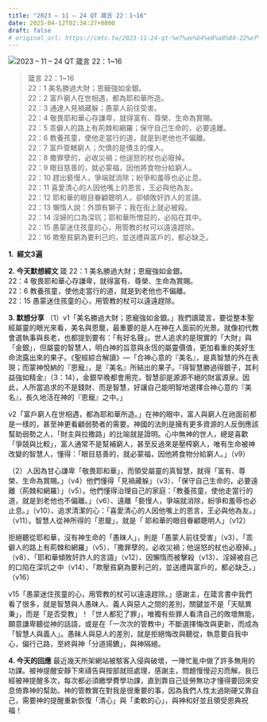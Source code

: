 ```yaml
---
title: "2023 – 11 – 24 QT 箴言 22：1~16"
date: 2025-04-12T02:34:27+0800
draft: false
# original_url: https://cmtc.tw/2023-11-24-qt-%e7%ae%b4%e8%a8%80-22%ef%bc%9a116
---
```


![2023 – 11 – 24 QT  箴言 22：1\~16](/images/qt.jpg  "2023 – 11 – 24 QT  箴言 22：1\~16")

> 箴言 22：1\~16  
> 22：1 美名勝過大財；恩寵強如金銀。  
> 22：2 富戶窮人在世相遇，都為耶和華所造。  
> 22：3 通達人見禍藏躲；愚蒙人前往受害。  
> 22：4 敬畏耶和華心存謙卑，就得富有、尊榮、生命為賞賜。  
> 22：5 乖僻人的路上有荊棘和網羅；保守自己生命的，必要遠離。  
> 22：6 教養孩童，使他走當行的道，就是到老他也不偏離。  
> 22：7 富戶管轄窮人；欠債的是債主的僕人。  
> 22：8 撒罪孽的，必收災禍；他逞怒的杖也必廢掉。  
> 22：9 眼目慈善的，就必蒙福，因他將食物分給窮人。  
> 22：10 趕出褻慢人，爭端就消除；紛爭和羞辱也必止息。  
> 22：11 喜愛清心的人因他嘴上的恩言，王必與他為友。  
> 22：12 耶和華的眼目眷顧聰明人，卻傾敗奸詐人的言語。  
> 22：13 懶惰人說：外頭有獅子；我在街上就必被殺。  
> 22：14 淫婦的口為深坑；耶和華所憎惡的，必陷在其中。  
> 22：15 愚蒙迷住孩童的心，用管教的杖可以遠遠趕除。  
> 22：16 欺壓貧窮為要利己的，並送禮與富戶的，都必缺乏。

**1.  經文3遍**

**2. 今天默想經文**
箴 22：1 美名勝過大財；恩寵強如金銀。  
22：4 敬畏耶和華心存謙卑，就得富有、尊榮、生命為賞賜。  
22：6 教養孩童，使他走當行的道，就是到老他也不偏離。  
22：15 愚蒙迷住孩童的心，用管教的杖可以遠遠趕除。

**3. 默想分享**
（1）v1「美名勝過大財；恩寵強如金銀。」我們讀箴言，要從整本聖經屬靈的眼光來看，美名與恩竉，最重要的是人在神在人面前的光景。就像初代教會選執事與長老，也都提到要有：「有好名聲」。世人追求的是現實的「大財」與「金銀」，但屬靈的智慧人，明白神的旨意與永恆的屬靈價值，更加看重的美好生命流露出來的果子。《聖經綜合解讀》—「合神心意的『美名』，是真智慧的外在表現；而蒙神悅納的『恩寵』，是『美名』所結出的果子。『得智慧勝過得銀子，其利益強如精金』（3：14），金銀早晚都會用完，智慧卻是源源不絕的財富源泉。因此，人所當追求的不是錢財、而是智慧，好讓自己能明智地選擇合神心意的『美名』，長久地活在神的『恩寵』之中。」

v2「富戶窮人在世相遇，都為耶和華所造。」在神的眼中，富人與窮人在祂面前都是一樣的，甚至神更看顧弱勢者的需要。神國的法則是擁有更多資源的人反倒應該幫助弱勢之人，「財主與拉撒路」的比喻就是證明。心中無神的世人，總是喜歡「爭競與比較」，富人通常不是幫補窮人，甚至反過來是壓榨窮人，唯有生命被神改變的智慧人，懂得：「眼目慈善的，就必蒙福，因他將食物分給窮人。」（v9）

（2）人因為甘心謙卑「敬畏耶和華」，而領受屬靈的真智慧，就得「富有、尊榮、生命為賞賜。」（v4）他們懂得「見禍藏躲」（v3）、「保守自己生命的，必要遠離（荊棘和網羅）」（v5）。他們懂得治理自己的家庭：「教養孩童，使他走當行的道，就是到老他也不偏離。」（v6）、遠離「褻慢人，爭端就消除，紛爭和羞辱也必止息。」（v10）、追求清潔的心：「喜愛清心的人因他嘴上的恩言，王必與他為友。」（v11）。智慧人從神所得的「恩竉」，就是「 耶和華的眼目眷顧聰明人」（v12）

拒絕聽從耶和華，沒有神生命的「愚昧人」，則是「愚蒙人前往受害」（v3）、「乖僻人的路上有荊棘和網羅」（v5）、「撒罪孽的，必收災禍；他逞怒的杖也必廢掉。」（v8）、「耶和華傾敗奸詐人的言語」（v12）、因懶惰而被擊殺（v13）、淫婦被自己的口陷在深坑之中（v14）、「欺壓貧窮為要利己的，並送禮與富戶的，都必缺乏。」（v16）

v15「愚蒙迷住孩童的心，用管教的杖可以遠遠趕除。」感謝主，在箴言書中我們看了很多，就是智慧與人愚昧人、義人與惡人之間的差別，關鍵並不是「天賦異秉」，而是「是否受教」！「世人都犯了罪」，唯獨有些罪人看清自己的敗壞無能，願意謙卑聽從神的話語，或是在「一次次的管教中」不斷選擇悔改與更新，而成為「智慧人與義人」。愚昧人與惡人的差別，就是拒絕悔改與聽從，執意要自我中心，偏行己路，至終與神「分道揚鑣」，與神隔絕。

**4. 今天的回應**
最近幾天所架網站被駭客入侵與破壞，一陣忙亂中做了許多無用的功課。被神提醒安靜下來禱告與按部就班處理，感謝主，問題慢慢迎刃而解。我已經被神提醒多次，每次都必須繳學費學功課，直到靠自己徒勞無功才懂得要回來安息倚靠神的幫助。神的管教實在對我是很重要的事，因為我們人性太過剛硬又靠自己，需要神的提醒重新恢復「清心」與「柔軟的心」，與神和好並且領受恩典祝福！
